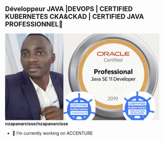 ## Développeur JAVA |DEVOPS | CERTIFIED KUBERNETES CKA&CKAD | CERTIFIED JAVA PROFESSIONNEL👋
![Image de mon projet](mon_image_devops_profil.jpeg)
**nzapanarcisse/nzapanarcisse** 

- 🔭 I’m currently working on ACCENTURE

